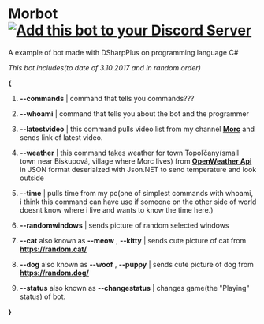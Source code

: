 # Morbot   [![Add this bot to your Discord Server](https://img.shields.io/badge/Morbot-add%20it%20to%20your%20Discord%20Server!-green.svg?style=flat-square)](https://discordapp.com/api/oauth2/authorize?client_id=219188936940060684&scope=bot)
A example of bot made with DSharpPlus on programming language C#

*This bot includes(to date of 3.10.2017 and in random order)*

**{**

1. **--commands** | command that tells you commands??? 

2. **--whoami** | command that tells you about the bot and the programmer

3. **--latestvideo** | this command pulls video list from my channel **[Morc](https://youtube.com/riskoautobus)** and sends link of latest video.

4. **--weather** | this command takes weather for town Topoľčany(small town near Biskupová, village where Morc lives) from **[OpenWeather Api](https://openweathermap.org/api)** in JSON format deserialzed with Json.NET to send temperature and look outside

5. **--time** | pulls time from my pc(one of simplest commands with whoami, i think this command can have use if someone on the other side of world doesnt know where i live and wants to know the time here.)

6. **--randomwindows** | sends picture of random selected windows

7. **--cat** also known as **--meow** , **--kitty** | sends cute picture of cat from **https://random.cat/**

8. **--dog** also known as **--woof** , **--puppy** | sends cute picture of dog from **https://random.dog/**

9. **--status** also known as **--changestatus** | changes game(the "Playing" status) of bot.

**}**
